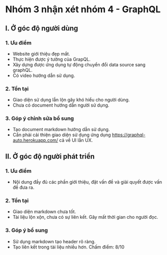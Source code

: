 # Nhóm 3 nhận xét nhóm 4 - GraphQL
## I. Ở góc độ người dùng

### 1. Ưu điểm
- Website giới thiệu đẹp mắt.
- Thực hiện được ý tưởng của GrapQL.
- Xây dựng được ứng dụng tự động chuyển đổi data source sang graphQL.
- Có video hướng dẫn sử dụng.
### 2. Tồn tại
- Giao diện sử dụng lẫn lộn gây khó hiểu cho người dùng.
- Chưa có document hướng dẫn người sử dụng.
### 3. Góp ý chỉnh sửa bổ sung
- Tạo document markdown hướng dẫn sử dụng.
- Cần phải cải thiện giao diện sử dụng ứng dụng https://graphql-auto.herokuapp.com/ cả về UI lẫn UX.
## II. Ở góc độ người phát triển
### 1. Ưu điểm
- Nội dung đầy đủ các phần giới thiệu, đặt vấn đề và giải quyết được vấn đề đưa ra.
### 2. Tồn tại
- Giao diện markdown chưa tốt.
- Tài liệu lộn xộn, chưa có sự liên kết. Gây mất thời gian cho người đọc.
### 3. Góp ý bổ sung
- Sử dụng markdown tạo header rõ ràng.
- Tạo liên kết trong tài liệu nhiều hơn.
Chấm điểm: 8/10